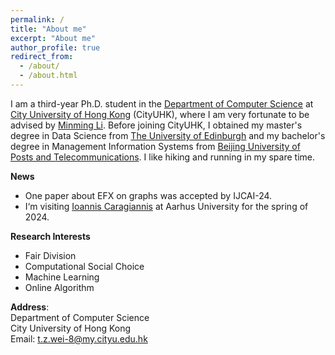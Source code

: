 ```yaml
---
permalink: /
title: "About me"
excerpt: "About me"
author_profile: true
redirect_from: 
  - /about/
  - /about.html
---
```


I am a third-year Ph.D. student in the [Department of Computer Science](https://www.cs.cityu.edu.hk) at [City University of Hong Kong](https://www.cityu.edu.hk) (CityUHK), where I am very fortunate to be advised by [Minming Li](https://www.cs.cityu.edu.hk/~minmli/). Before joining CityUHK, I obtained my master's degree in Data Science from [The University of Edinburgh](https://www.ed.ac.uk) and my bachelor's degree in Management Information Systems from [Beijing University of Posts and Telecommunications](https://www.bupt.edu.cn). I like hiking and running in my spare time.

**News**
* One paper about EFX on graphs was accepted by IJCAI-24.
* I‘m visiting [Ioannis Caragiannis](https://cs.au.dk/~iannis/) at Aarhus University for the spring of 2024.


**Research Interests**
* Fair Division
* Computational Social Choice
* Machine Learning
* Online Algorithm


**Address**:
<br>Department of Computer Science<br>City University of Hong Kong<br>Email: t.z.wei-8@my.cityu.edu.hk
